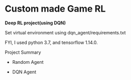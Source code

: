 # Custom made Game RL

<b>Deep RL project(using DQN)</b>

Set virtual environment using dqn_agent/requirements.txt

FYI, I used python 3.7, and tensorflow 1.14.0.

Project Summary
- Random Agent

- DQN Agent
